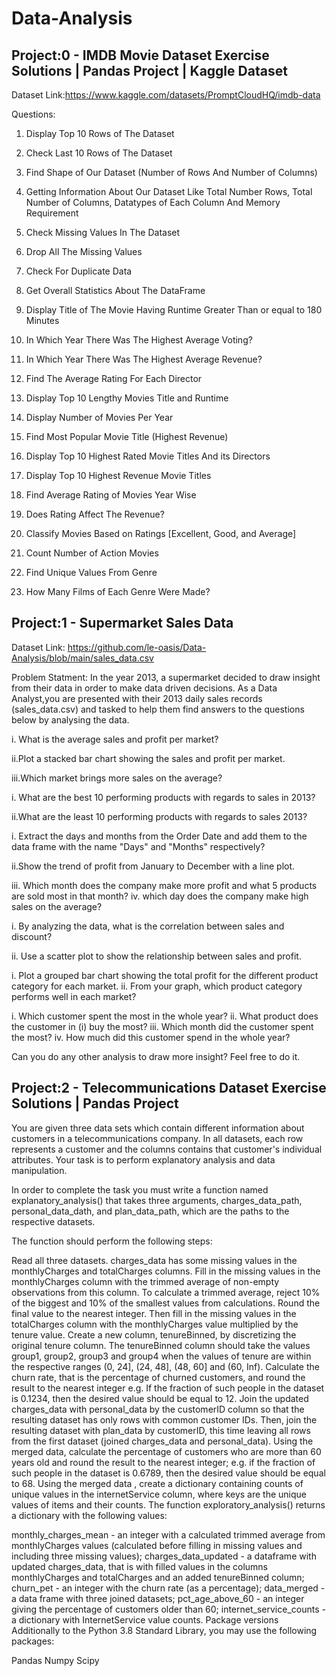 # Data-Analysis

## Project:0 - IMDB Movie Dataset Exercise Solutions | Pandas Project | Kaggle Dataset

Dataset Link:https://www.kaggle.com/datasets/PromptCloudHQ/imdb-data

Questions: 
1. Display Top 10 Rows of The Dataset
2. Check Last 10 Rows of The Dataset
3. Find Shape of Our Dataset (Number of Rows And Number of Columns)
4. Getting Information About Our Dataset Like Total Number Rows, Total Number of Columns, Datatypes of Each Column And Memory Requirement
5. Check Missing Values In The Dataset
6. Drop All The  Missing Values
7. Check For Duplicate Data
8. Get Overall Statistics About The DataFrame
9. Display Title of The Movie Having Runtime Greater Than or equal to 180 Minutes
10. In Which Year There Was The Highest Average Voting?
11. In Which Year There Was The Highest Average Revenue?
12. Find The Average Rating For Each Director
13. Display Top 10 Lengthy Movies Title and Runtime
14. Display Number of Movies Per Year
15. Find Most Popular Movie Title (Highest Revenue)
16. Display Top 10 Highest Rated Movie Titles And its Directors

17. Display Top 10 Highest Revenue Movie Titles
18.  Find Average Rating of Movies Year Wise
19. Does Rating Affect The Revenue?
20. Classify Movies Based on Ratings [Excellent, Good, and Average]
21. Count Number of Action Movies
22. Find Unique Values From Genre 
23. How Many Films of Each Genre Were Made?


## Project:1 -  Supermarket Sales Data 

Dataset Link: https://github.com/le-oasis/Data-Analysis/blob/main/sales_data.csv

Problem Statment:
In the year 2013, a supermarket decided to draw insight from their data in order to make data driven decisions. As a Data Analyst,you are presented with their 2013 daily sales records (sales_data.csv) and tasked to help them find answers to the questions below by analysing the data.

i. What is the average sales and profit per market?

ii.Plot a stacked bar chart showing the sales and profit per market.

iii.Which market brings more sales on the average?

i. What are the best 10 performing products with regards to sales in 2013?

ii.What are the least 10 performing products with regards to sales 2013?

i. Extract the days and months from the Order Date and add them to the data frame with the name "Days" and "Months" respectively?

ii.Show the trend of profit from January to December with a line plot.

iii. Which month does the company make more profit and what 5 products are sold most in that month? iv. which day does the company make high sales on the average?

i. By analyzing the data, what is the correlation between sales and discount?

ii. Use a scatter plot to show the relationship between sales and profit.

i. Plot a grouped bar chart showing the total profit for the different product category for each market. ii. From your graph, which product category performs well in each market?

i. Which customer spent the most in the whole year? ii. What product does the customer in (i) buy the most? iii. Which month did the customer spent the most? iv. How much did this customer spend in the whole year?

Can you do any other analysis to draw more insight? Feel free to do it.


## Project:2 - Telecommunications Dataset Exercise Solutions | Pandas Project


You are given three data sets which contain different information about customers in a telecommunications company.
In all datasets, each row represents a customer and the columns contains that customer's individual attributes. 
Your task is to perform explanatory analysis and data manipulation.


In order to complete the task you must write a function named explanatory_analysis() that takes three arguments, charges_data_path, personal_data_dath, and plan_data_path, which are the paths to the respective datasets.

The function should perform the following steps:

Read all three datasets.
charges_data has some missing values in the monthlyCharges and totalCharges columns.
Fill in the missing values in the monthlyCharges column with the trimmed average of non-empty observations from this column. To calculate a trimmed average, reject 10% of the biggest and 10% of the smallest values from calculations. Round the final value to the nearest integer.
Then fill in the missing values in the totalCharges column with the monthlyCharges value multiplied by the tenure value.
Create a new column, tenureBinned, by discretizing the original tenure column. The tenureBinned column should take the values group1, group2, group3 and group4 when the values of tenure are within the respective ranges (0, 24], (24, 48], (48, 60] and (60, Inf).
Calculate the churn rate, that is the percentage of churned customers, and round the result to the nearest integer e.g. If the fraction of such people in the dataset is 0.1234, then the desired value should be equal to 12.
Join the updated charges_data with personal_data by the customerID column so that the resulting dataset has only rows with common customer IDs. Then, join the resulting dataset with plan_data by customerID, this time leaving all rows from the first dataset (joined charges_data and personal_data).
Using the merged data, calculate the percentage of customers who are more than 60 years old and round the result to the nearest integer; e.g. if the fraction of such people in the dataset is 0.6789, then the desired value should be equal to 68.
Using the merged data , create a dictionary containing counts of unique values in the internetService column, where keys are the unique values of items and their counts.
The function exploratory_analysis() returns a dictionary with the following values:

monthly_charges_mean - an integer with a calculated trimmed average from monthlyCharges values (calculated before filling in missing values and including three missing values);
charges_data_updated - a dataframe with updated charges_data, that is with filled values in the columns monthlyCharges and totalCharges and an added tenureBinned column;
churn_pet - an integer with the churn rate (as a percentage);
data_merged - a data frame with three joined datasets;
pct_age_above_60 - an integer giving the percentage of customers older than 60;
internet_service_counts - a dictionary with InternetService value counts.
Package versions
Additionally to the Python 3.8 Standard Library, you may use the following packages:

Pandas
Numpy
Scipy

